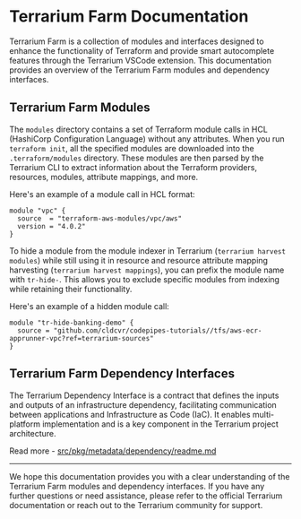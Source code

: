 # Terrarium Farm Documentation

Terrarium Farm is a collection of modules and interfaces designed to enhance the functionality of Terraform and provide smart autocomplete features through the Terrarium VSCode extension. This documentation provides an overview of the Terrarium Farm modules and dependency interfaces.

## Terrarium Farm Modules

The `modules` directory contains a set of Terraform module calls in HCL (HashiCorp Configuration Language) without any attributes. When you run `terraform init`, all the specified modules are downloaded into the `.terraform/modules` directory. These modules are then parsed by the Terrarium CLI to extract information about the Terraform providers, resources, modules, attribute mappings, and more.

Here's an example of a module call in HCL format:

```hcl
module "vpc" {
  source  = "terraform-aws-modules/vpc/aws"
  version = "4.0.2"
}
```

To hide a module from the module indexer in Terrarium (`terrarium harvest modules`) while still using it in resource and resource attribute mapping harvesting (`terrarium harvest mappings`), you can prefix the module name with `tr-hide-`. This allows you to exclude specific modules from indexing while retaining their functionality.

Here's an example of a hidden module call:

```hcl
module "tr-hide-banking-demo" {
  source = "github.com/cldcvr/codepipes-tutorials//tfs/aws-ecr-apprunner-vpc?ref=terrarium-sources"
}
```

## Terrarium Farm Dependency Interfaces

The Terrarium Dependency Interface is a contract that defines the inputs and outputs of an infrastructure dependency, facilitating communication between applications and Infrastructure as Code (IaC). It enables multi-platform implementation and is a key component in the Terrarium project architecture.

Read more - [src/pkg/metadata/dependency/readme.md](./src/pkg/metadata/dependency/readme.md)

---

We hope this documentation provides you with a clear understanding of the Terrarium Farm modules and dependency interfaces. If you have any further questions or need assistance, please refer to the official Terrarium documentation or reach out to the Terrarium community for support.
